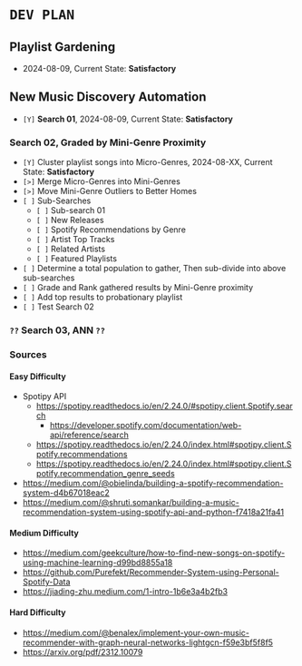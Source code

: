 # `DEV PLAN`
## Playlist Gardening
* 2024-08-09, Current State: **Satisfactory**
## New Music Discovery Automation
* `[Y]` **Search 01**, 2024-08-09, Current State: **Satisfactory**
### Search 02, Graded by Mini-Genre Proximity
* `[Y]` Cluster playlist songs into Micro-Genres, 2024-08-XX, Current State: **Satisfactory**
* `[>]` Merge Micro-Genres into Mini-Genres
* `[>]` Move Mini-Genre Outliers to Better Homes
* `[ ]` Sub-Searches
    - `[ ]` Sub-search 01
    - `[ ]` New Releases
    - `[ ]` Spotify Recommendations by Genre
    - `[ ]` Artist Top Tracks
    - `[ ]` Related Artists
    - `[ ]` Featured Playlists
* `[ ]` Determine a total population to gather, Then sub-divide into above sub-searches
* `[ ]` Grade and Rank gathered results by Mini-Genre proximity
* `[ ]` Add top results to probationary playlist
* `[ ]` Test Search 02
### `??` Search 03, ANN `??`
### Sources
#### Easy Difficulty
* Spotipy API
    - https://spotipy.readthedocs.io/en/2.24.0/#spotipy.client.Spotify.search
        * https://developer.spotify.com/documentation/web-api/reference/search
    - https://spotipy.readthedocs.io/en/2.24.0/index.html#spotipy.client.Spotify.recommendations
    - https://spotipy.readthedocs.io/en/2.24.0/index.html#spotipy.client.Spotify.recommendation_genre_seeds
* https://medium.com/@obielinda/building-a-spotify-recommendation-system-d4b67018eac2
* https://medium.com/@shruti.somankar/building-a-music-recommendation-system-using-spotify-api-and-python-f7418a21fa41

#### Medium Difficulty
* https://medium.com/geekculture/how-to-find-new-songs-on-spotify-using-machine-learning-d99bd8855a18
* https://github.com/Purefekt/Recommender-System-using-Personal-Spotify-Data
* https://jiading-zhu.medium.com/1-intro-1b6e3a4b2fb3

#### Hard Difficulty
* https://medium.com/@benalex/implement-your-own-music-recommender-with-graph-neural-networks-lightgcn-f59e3bf5f8f5
* https://arxiv.org/pdf/2312.10079
